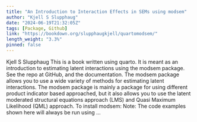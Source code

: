 ```yaml
---
title: "An Introduction to Interaction Effects in SEMs using modsem"
author: "Kjell S Slupphaug"
date: "2024-06-19T21:32:05Z"
tags: [Package, Github]
link: "https://bookdown.org/slupphaugkjell/quartomodsem/"
length_weight: "3.3%"
pinned: false
---
```


Kjell S Slupphaug This is a book written using quarto. It is meant as an introduction to estimating latent interactions using the modsem package. See the repo at GitHub, and the documentation. The modsem package allows you to use a wide variety of methods for estimating latent interactions. The modsem package is mainly a package for using different product indicator based approached, but it also allows you to use the latent moderated structural equations approach (LMS) and Quasi Maximum Likelihood (QML) approach. To install modsem: Note: The code examples shown here will always be run using ...

